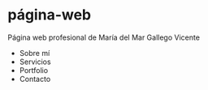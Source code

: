 # página-web
Página web profesional de María del Mar Gallego Vicente
- Sobre mí
- Servicios
- Portfolio
- Contacto

